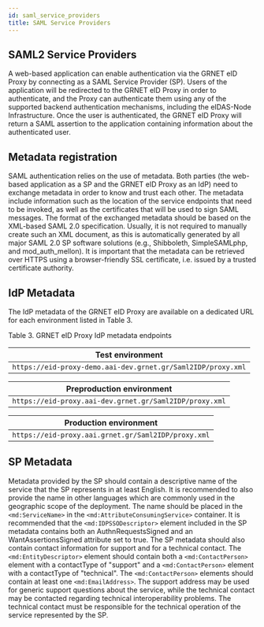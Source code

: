 ```yaml
---
id: saml_service_providers
title: SAML Service Providers
---
```




## SAML2 Service Providers
A web-based application can enable authentication via the GRNET eID Proxy by connecting as a SAML Service Provider (SP).
Users of the application will be redirected to the GRNET eID Proxy in order to authenticate, and the Proxy can authenticate them using any of the supported backend authentication mechanisms, including the eIDAS-Node Infrastructure.
Once the user is authenticated, the GRNET eID Proxy will return a SAML assertion to the application containing information about the authenticated user.




## Metadata registration
SAML authentication relies on the use of metadata.
Both parties (the web-based application as a SP and the GRNET eID Proxy as an IdP) need to exchange metadata in order to know and trust each other.
The metadata include information such as the location of the service endpoints that need to be invoked, as well as the certificates that will be used to sign SAML messages.
The format of the exchanged metadata should be based on the XML-based SAML 2.0 specification.
Usually, it is not required to manually create such an XML document, as this is automatically generated by all major SAML 2.0 SP software solutions (e.g., Shibboleth, SimpleSAMLphp, and mod_auth_mellon).
It is important that the metadata can be retrieved over HTTPS using a browser-friendly SSL certificate, i.e. issued by a trusted certificate authority.




## IdP Metadata
The IdP metadata of the GRNET eID Proxy are available on a dedicated URL for each environment listed in Table 3.

Table 3. GRNET eID Proxy IdP metadata endpoints


|                        Test environment                      |
| :----------------------------------------------------------: |
| `https://eid-proxy-demo.aai-dev.grnet.gr/Saml2IDP/proxy.xml` |

|                 Preproduction environment               |
| :-----------------------------------------------------: |
| `https://eid-proxy.aai-dev.grnet.gr/Saml2IDP/proxy.xml` |

|                 Production environment                |
| :---------------------------------------------------: |
| `https://eid-proxy.aai.grnet.gr/Saml2IDP/proxy.xml`   |





## SP Metadata
Metadata provided by the SP should contain a descriptive name of the service that the SP represents in at least English.
It is recommended to also provide the name in other languages which are commonly used in the geographic scope of the deployment.
The name should be placed in the `<md:ServiceName>` in the `<md:AttributeConsumingService>` container.
It is recommended that the `<md:IDPSSODescriptor>` element included in the SP metadata contains both an AuthnRequestsSigned and an WantAssertionsSigned attribute set to true.
The SP metadata should also contain contact information for support and for a technical contact.
The `<md:EntityDescriptor>` element should contain both a `<md:ContactPerson>` element with a contactType of "support" and a `<md:ContactPerson>` element with a contactType of "technical".
The `<md:ContactPerson>` elements should contain at least one `<md:EmailAddress>`.
The support address may be used for generic support questions about the service, while the technical contact may be contacted regarding technical interoperability problems.
The technical contact must be responsible for the technical operation of the service represented by the SP.

